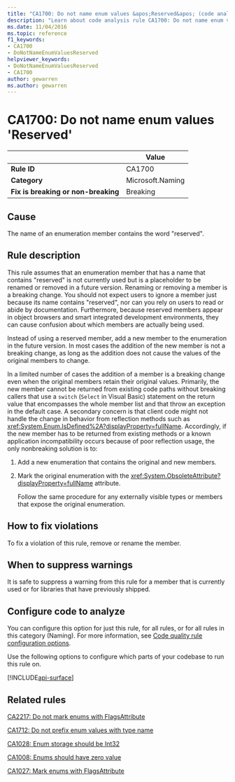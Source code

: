 ```yaml
---
title: "CA1700: Do not name enum values &apos;Reserved&apos; (code analysis)"
description: "Learn about code analysis rule CA1700: Do not name enum values &apos;Reserved&apos;"
ms.date: 11/04/2016
ms.topic: reference
f1_keywords:
- CA1700
- DoNotNameEnumValuesReserved
helpviewer_keywords:
- DoNotNameEnumValuesReserved
- CA1700
author: gewarren
ms.author: gewarren
---
```

# CA1700: Do not name enum values &#39;Reserved&#39;

| | Value |
|-|-|
| **Rule ID** |CA1700|
| **Category** |Microsoft.Naming|
| **Fix is breaking or non-breaking** |Breaking|

## Cause

The name of an enumeration member contains the word "reserved".

## Rule description

This rule assumes that an enumeration member that has a name that contains "reserved" is not currently used but is a placeholder to be renamed or removed in a future version. Renaming or removing a member is a breaking change. You should not expect users to ignore a member just because its name contains "reserved", nor can you rely on users to read or abide by documentation. Furthermore, because reserved members appear in object browsers and smart integrated development environments, they can cause confusion about which members are actually being used.

Instead of using a reserved member, add a new member to the enumeration in the future version. In most cases the addition of the new member is not a breaking change, as long as the addition does not cause the values of the original members to change.

In a limited number of cases the addition of a member is a breaking change even when the original members retain their original values. Primarily, the new member cannot be returned from existing code paths without breaking callers that use a `switch` (`Select` in Visual Basic) statement on the return value that encompasses the whole member list and that throw an exception in the default case. A secondary concern is that client code might not handle the change in behavior from reflection methods such as <xref:System.Enum.IsDefined%2A?displayProperty=fullName>. Accordingly, if the new member has to be returned from existing methods or a known application incompatibility occurs because of poor reflection usage, the only nonbreaking solution is to:

1. Add a new enumeration that contains the original and new members.

2. Mark the original enumeration with the <xref:System.ObsoleteAttribute?displayProperty=fullName> attribute.

   Follow the same procedure for any externally visible types or members that expose the original enumeration.

## How to fix violations

To fix a violation of this rule, remove or rename the member.

## When to suppress warnings

It is safe to suppress a warning from this rule for a member that is currently used or for libraries that have previously shipped.

## Configure code to analyze

You can configure this option for just this rule, for all rules, or for all rules in this category (Naming). For more information, see [Code quality rule configuration options](../code-quality-rule-options.md).

Use the following options to configure which parts of your codebase to run this rule on.

[!INCLUDE[api-surface](~/includes/code-analysis/api-surface.md)]

## Related rules

[CA2217: Do not mark enums with FlagsAttribute](ca2217.md)

[CA1712: Do not prefix enum values with type name](ca1712.md)

[CA1028: Enum storage should be Int32](ca1028.md)

[CA1008: Enums should have zero value](ca1008.md)

[CA1027: Mark enums with FlagsAttribute](ca1027.md)
